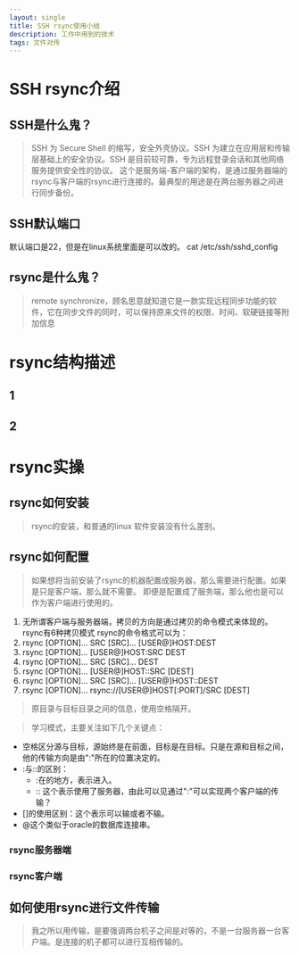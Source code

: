 ```yaml
---
layout: single
title: SSH rsync使用小结
description: 工作中用到的技术
tags: 文件对传
---
```


# SSH rsync介绍

## SSH是什么鬼？
>SSH 为 Secure Shell 的缩写，安全外壳协议。SSH 为建立在应用层和传输层基础上的安全协议。SSH 是目前较可靠，专为远程登录会话和其他网络服务提供安全性的协议。
>这个是服务端-客户端的架构，是通过服务器端的rsync与客户端的rsync进行连接的。最典型的用途是在两台服务器之间进行同步备份。

## SSH默认端口
默认端口是22，但是在linux系统里面是可以改的。
cat /etc/ssh/sshd_config

## rsync是什么鬼？
>remote synchronize，顾名思意就知道它是一款实现远程同步功能的软件，它在同步文件的同时，可以保持原来文件的权限、时间、软硬链接等附加信息

# rsync结构描述

## 1 

## 2

# rsync实操
## rsync如何安装
>rsync的安装，和普通的linux 软件安装没有什么差别。

## rsync如何配置
>如果想将当前安装了rsync的机器配置成服务器，那么需要进行配置。如果是只是客户端，那么就不需要。
即便是配置成了服务端，那么他也是可以作为客户端进行使用的。
1. 无所谓客户端与服务器端，拷贝的方向是通过拷贝的命令模式来体现的。rsync有6种拷贝模式
rsync的命令格式可以为：
1. rsync [OPTION]... SRC [SRC]... [USER@]HOST:DEST
2. rsync [OPTION]... [USER@]HOST:SRC DEST
3. rsync [OPTION]... SRC [SRC]... DEST
4. rsync [OPTION]... [USER@]HOST::SRC [DEST]
5. rsync [OPTION]... SRC [SRC]... [USER@]HOST::DEST
6. rsync [OPTION]... rsync://[USER@]HOST[:PORT]/SRC [DEST]

>	原目录与目标目录之间的信息，使用空格隔开。

>学习模式，主要关注如下几个关键点：
+ 空格区分源与目标，源始终是在前面，目标是在目标。只是在源和目标之间，他的传输方向是由":"所在的位置决定的。
+ :与::的区别：
	+ :在的地方，表示进入。
	+ :: 这个表示使用了服务器，由此可以见通过":"可以实现两个客户端的传输？
+ []的使用区别：这个表示可以输或者不输。
+ @这个类似于oracle的数据库连接串。


### rsync服务器端

### rsync客户端

## 如何使用rsync进行文件传输
>我之所以用传输，是要强调两台机子之间是对等的，不是一台服务器一台客户端。是连接的机子都可以进行互相传输的。


